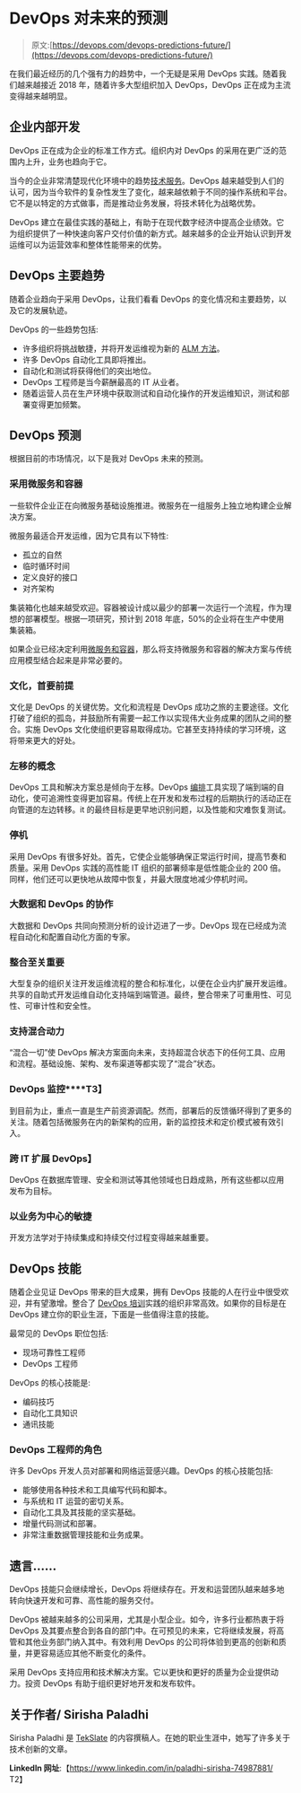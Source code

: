 # DevOps 对未来的预测

> 原文:[https://devops.com/devops-predictions-future/](https://devops.com/devops-predictions-future/)

在我们最近经历的几个强有力的趋势中，一个无疑是采用 DevOps 实践。随着我们越来越接近 2018 年，随着许多大型组织加入 DevOps，DevOps 正在成为主流变得越来越明显。

## **企业内部开发**

DevOps 正在成为企业的标准工作方式。组织内对 DevOps 的采用在更广泛的范围内上升，业务也趋向于它。

当今的企业非常清楚现代化环境中的趋势[技术服务](https://tekslate.com/)。DevOps 越来越受到人们的认可，因为当今软件的复杂性发生了变化，越来越依赖于不同的操作系统和平台。它不是以特定的方式做事，而是推动业务发展，将技术转化为战略优势。

DevOps 建立在最佳实践的基础上，有助于在现代数字经济中提高企业绩效。它为组织提供了一种快速向客户交付价值的新方式。越来越多的企业开始认识到开发运维可以为运营效率和整体性能带来的优势。

## **DevOps 主要趋势**

随着企业趋向于采用 DevOps，让我们看看 DevOps 的变化情况和主要趋势，以及它的发展轨迹。

DevOps 的一些趋势包括:

*   许多组织将挑战敏捷，并将开发运维视为新的 [ALM 方法](http://searchsoftwarequality.techtarget.com/feature/What-you-need-to-know-about-the-ALM-methodology)。
*   许多 DevOps 自动化工具即将推出。
*   自动化和测试将获得他们的突出地位。
*   DevOps 工程师是当今薪酬最高的 IT 从业者。
*   随着运营人员在生产环境中获取测试和自动化操作的开发运维知识，测试和部署变得更加频繁。

## **DevOps 预测**

根据目前的市场情况，以下是我对 DevOps 未来的预测。

### **采用微服务和容器**

一些软件企业正在向微服务基础设施推进。微服务在一组服务上独立地构建企业解决方案。

微服务最适合开发运维，因为它具有以下特性:

*   孤立的自然
*   临时循环时间
*   定义良好的接口
*   对齐架构

集装箱化也越来越受欢迎。容器被设计成以最少的部署一次运行一个流程，作为理想的部署模型。根据一项研究，预计到 2018 年底，50%的企业将在生产中使用集装箱。

如果企业已经决定利用[微服务和容器](https://devops.com/webinars/managing-quality-service-containerized-microservice-applications/)，那么将支持微服务和容器的解决方案与传统应用模型结合起来是非常必要的。

### **文化，首要前提**

文化是 DevOps 的关键优势。文化和流程是 DevOps 成功之旅的主要途径。文化打破了组织的孤岛，并鼓励所有需要一起工作以实现伟大业务成果的团队之间的整合。实施 DevOps 文化使组织更容易取得成功。它甚至支持持续的学习环境，这将带来更大的好处。

### **左移的概念**

DevOps 工具和解决方案总是倾向于左移。DevOps [编排](https://devops.com/how-to-learn-orchestration/)工具实现了端到端的自动化，使可追溯性变得更加容易。传统上在开发和发布过程的后期执行的活动正在向管道的左边转移。it 的最终目标是更早地识别问题，以及性能和灾难恢复测试。

### **停机**

采用 DevOps 有很多好处。首先，它使企业能够确保正常运行时间，提高节奏和质量。采用 DevOps 实践的高性能 IT 组织的部署频率是低性能企业的 200 倍。同样，他们还可以更快地从故障中恢复，并最大限度地减少停机时间。

### **大数据和 DevOps 的协作**

大数据和 DevOps 共同向预测分析的设计迈进了一步。DevOps 现在已经成为流程自动化和配置自动化方面的专家。

### **整合至关重要**

大型复杂的组织关注开发运维流程的整合和标准化，以便在企业内扩展开发运维。共享的自助式开发运维自动化支持端到端管道。最终，整合带来了可重用性、可见性、可审计性和安全性。

### **支持混合动力**

“混合一切”使 DevOps 解决方案面向未来，支持超混合状态下的任何工具、应用和流程。基础设施、架构、发布渠道等都实现了“混合”状态。

### **DevOps 监控****T3】**

到目前为止，重点一直是生产前资源调配。然而，部署后的反馈循环得到了更多的关注。随着包括微服务在内的新架构的应用，新的监控技术和定价模式被有效引入。

### **跨 IT 扩展 DevOps】**

DevOps 在数据库管理、安全和测试等其他领域也日趋成熟，所有这些都以应用发布为目标。

### **以业务为中心的敏捷**

开发方法学对于持续集成和持续交付过程变得越来越重要。

## **DevOps 技能**

随着企业见证 DevOps 带来的巨大成果，拥有 DevOps 技能的人在行业中很受欢迎，并有望激增。整合了 [DevOps 培训](https://tekslate.com/devops-training)实践的组织非常高效。如果你的目标是在 DevOps 建立你的职业生涯，下面是一些值得注意的技能。

最常见的 DevOps 职位包括:

*   现场可靠性工程师
*   DevOps 工程师

DevOps 的核心技能是:

*   编码技巧
*   自动化工具知识
*   通讯技能

### DevOps 工程师的角色

许多 DevOps 开发人员对部署和网络运营感兴趣。DevOps 的核心技能包括:

*   能够使用各种技术和工具编写代码和脚本。
*   与系统和 IT 运营的密切关系。
*   自动化工具及其技能的坚实基础。
*   增量代码测试和部署。
*   非常注重数据管理技能和业务成果。

## **遗言……**

DevOps 技能只会继续增长，DevOps 将继续存在。开发和运营团队越来越多地转向快速开发和可靠、高性能的服务交付。

DevOps 被越来越多的公司采用，尤其是小型企业。如今，许多行业都热衷于将 DevOps 及其要点整合到各自的部门中。在可预见的未来，它将继续发展，将高管和其他业务部门纳入其中。有效利用 DevOps 的公司将体验到更高的创新和质量，并更容易适应其他不断变化的条件。

采用 DevOps 支持应用和技术解决方案。它以更快和更好的质量为企业提供动力。投资 DevOps 有助于组织更好地开发和发布软件。

## **关于作者/ Sirisha Paladhi**

Sirisha Paladhi 是 [TekSlate](https://tekslate.com/) 的内容撰稿人。在她的职业生涯中，她写了许多关于技术创新的文章。

**LinkedIn 网址**:【https://www.linkedin.com/in/paladhi-sirisha-74987881/ T2】
